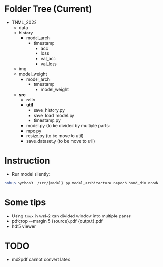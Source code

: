# Folder Tree (Current)
- TNML_2022
    - data
    - history
        - model_arch
            - timestamp
                - acc
                - loss
                - val_acc
                - val_loss
    - img
    - model_weight
        - model_arch
            - timestamp
                - model_weight
    - **src**
        - relic
        - **util**
            - save_history.py
            - save_load_model.py
            - timestamp.py
        - model.py (to be divided by multiple parts)
        - mpo.py
        - resize.py (to be move to util)
        - save_dataset.y (to be move to util)

# Instruction
- Run model silently: 
```bash
nohup python3 ./src/{model}.py model_architecture nepoch bond_dim nnode dataset &
```

# Some tips

- Using `tmux` in wsl-2 can divided window into multiple panes
- pdfcrop --margin 5  {source}.pdf {output}.pdf
- hdf5 viewer

# TODO

- md2pdf cannot convert latex
